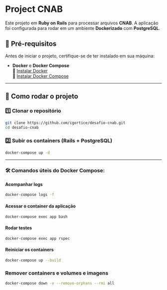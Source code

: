 # Project CNAB

Este projeto em **Ruby on Rails** para processar arquivos **CNAB**. A aplicação foi configurada para rodar em um ambiente **Dockerizado** com **PostgreSQL**.

## 📌 Pré-requisitos

Antes de iniciar o projeto, certifique-se de ter instalado em sua máquina:

- **Docker** e **Docker Compose**  
  🔗 [Instalar Docker](https://docs.docker.com/get-docker/)  
  🔗 [Instalar Docker Compose](https://docs.docker.com/compose/install/)

---

## 🚀 Como rodar o projeto

### 1️⃣ Clonar o repositório
```sh
git clone https://github.com/igortice/desafio-cnab.git
cd desafio-cnab
```

### 2️⃣ Subir os containers (Rails + PostgreSQL)
```sh
docker-compose up -d
```

---

### 🛠 Comandos úteis do Docker Compose:

#### Acompanhar logs
```sh
docker-compose logs -f
```

#### Acessar o container da aplicação
```sh
docker-compose exec app bash
```

#### Rodar testes
```sh
docker-compose exec app rspec
```

#### Reiniciar os containers
```sh
docker-compose up --build
```

### Remover containers e volumes e imagens
```sh
docker-compose down -v --remove-orphans --rmi all
```
